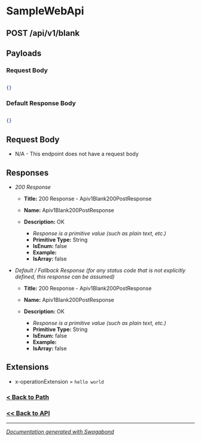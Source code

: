 
# SampleWebApi

## POST /api/v1/blank


## Payloads

### Request Body

```json

{}

```

### Default Response Body
```json

{}

```










## Request Body


* N/A - This endpoint does not have a request body


## Responses

* *200 Response*
    * **Title:** 200 Response - Apiv1Blank200PostResponse
    * **Name:** Apiv1Blank200PostResponse
    * **Description:** OK
     
        * *Response is a primitive value (such as plain text, etc.)*
        * **Primitive Type:** String
        * **IsEnum:** false
        * **Example:** 
        * **IsArray:** false
         

* *Default / Fallback Response (for any status code that is not explicitly defined, this response can be assumed)*
    * **Title:** 200 Response - Apiv1Blank200PostResponse
    * **Name:** Apiv1Blank200PostResponse
    * **Description:** OK
     
        * *Response is a primitive value (such as plain text, etc.)*
        * **Primitive Type:** String
        * **IsEnum:** false
        * **Example:** 
        * **IsArray:** false
         


## Extensions
* x-operationExtension = `hello world`





### [< Back to Path](../Paths/Apiv1Blank.md)
### [<< Back to API](../SampleWebApi.Readme.md)

*** 

*[Documentation generated with Swagabond](https://github.com/jordanbleu/swagabond)*


